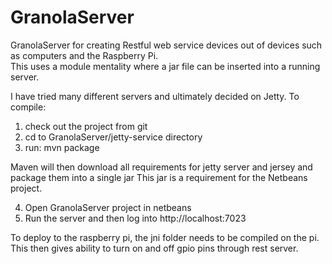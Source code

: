 GranolaServer
=============

GranolaServer for creating Restful web service devices out of devices such as computers and the Raspberry Pi.  
This uses a module mentality where a jar file can be inserted into a running server.

I have tried many different servers and ultimately decided on Jetty.  To compile: 

1) check out the project from git
2) cd to GranolaServer/jetty-service directory
3) run: mvn package

Maven will then download all requirements for jetty server and jersey and package them into a single jar
This jar is a requirement for the Netbeans project.

4) Open GranolaServer project in netbeans
5) Run the server and then log into http://localhost:7023

To deploy to the raspberry pi, the jni folder needs to be compiled on the pi.  This then gives ability
to turn on and off gpio pins through rest server.


